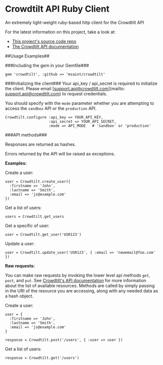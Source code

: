 # Crowdtilt API Ruby Client

An extremely light-weight ruby-based http client for the Crowdtilt API

For the latest information on this project, take a look at:

* [This project's source code repo](https://github.com/msaint/crowdtilt)
* [The Crowdtilt API documentation](https://github.com/Crowdtilt/crowdtilt-api-spec)

##Usage Examples##

###Including the gem in your Gemfile###

    gem 'crowdtilt', :github => 'msaint/crowdtilt'


###Initializing the client###
Your api_key / api_secret is required to initialize the client.  Please email [support.api@crowdtilt.com](mailto: support.api@crowdtilt.com) to request credentials.

You should specify with the `mode` parameter whether you are attempting to access the `sandbox` API or the `production` API.

    Crowdtilt.configure :api_key => YOUR_API_KEY, 
                        :api_secret => YOUR_API_SECRET, 
                        :mode => API_MODE   # 'sandbox' or 'production'

###API methods###

Responses are returned as hashes.

Errors returned by the API will be raised as exceptions.

**Examples:**

Create a user:
    
    user = Crowdtilt.create_user({
      :firstname => 'John',
      :lastname => 'Smith',
      :email => 'js@example.com'
    })

Get a list of users:

    users = Crowdtilt.get_users
    
Get a specific of user:

    user = Crowdtilt.get_user('USR123')
    
Update a user:

    user = Crowdtilt.update_user('USR123', { :email => 'newemail@foo.com' })

**Raw requests:**

You can make raw requests by invoking the lower level api methods `get`, `post`, and `put`.  See [Crowdtilt's API documentation](https://github.com/Crowdtilt/crowdtilt-api-spec) for more information about the list of available resources.  Methods are called by simply passing in the URI of the resource you are accessing, along with any needed data as a hash object.

Create a user:

    user = {
      :firstname => 'John',
      :lastname => 'Smith',
      :email => 'js@example.com'
    }

    response = Crowdtilt.post('/users', { :user => user })

Get a list of users:

    response = Crowdtilt.get('/users')

